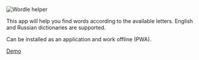 ![Wordle helper](https://user-images.githubusercontent.com/3176886/154143598-420155a2-e506-4224-bd3b-fabd8b58cf31.png)

This app will help you find words according to the available letters. English and Russian dictionaries are supported.

Can be installed as an application and work offline (PWA).

[Demo](https://sw999.github.io/wordle-helper/)

